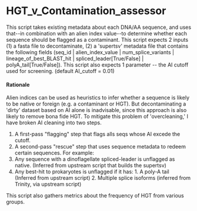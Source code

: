 # HGT_v_Contamination_assessor

This script takes existing metadata about each DNA/AA sequence, and uses that--in combination with an alien index value--to determine whether each sequence should be flagged as a contaminant. This script expects 2 inputs (1) a fasta file to decontaminate, (2) a 'supertsv' metadata file that contains the following fields  (seq_id | alien_index_value | num_splice_variants | lineage_of_best_BLAST_hit | spliced_leader[True/False] | polyA_tail[True/False]). This script also expects 1 parameter -- the AI cutoff used for screening. (default AI_cutoff = 0.01)

#### Rationale

Alien indices can be used as heuristics to infer whether a sequence is likely to be native or foreign (e.g. a contaminant or HGT). But decontaminating a 'dirty' dataset based on AI alone is inadvisable, since this approach is also likely to remove bona fide HGT. To mitigate this problem of 'overcleaning,' I have broken AI cleaning into two steps.
1.  A first-pass "flagging" step that flags alls seqs whose AI excede the cutoff.
2.  A second-pass "rescue" step that uses sequence metadata to redeem certain sequences. For example:
  1.  Any sequence with a dinoflagellate spliced-leader is unflagged as native. (Inferred from upstream script that builds the supertsv)
  2.  Any best-hit to prokaryotes is unflagged if it has:
    1.  A poly-A tail (Inferred from upstream script)
    2.  Multiple splice isoforms (inferred from Trinity, via upstream script)

This script also gathers metrics about the frequency of HGT from various groups.
